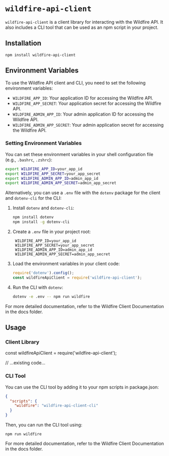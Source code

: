 # `wildfire-api-client`

`wildfire-api-client` is a client library for interacting with the Wildfire API. It also includes a CLI tool that can be used as an npm script in your project.

## Installation

```console
npm install wildfire-api-client
```

## Environment Variables

To use the Wildfire API client and CLI, you need to set the following environment variables:

- `WILDFIRE_APP_ID`: Your application ID for accessing the Wildfire API.
- `WILDFIRE_APP_SECRET`: Your application secret for accessing the Wildfire API.
- `WILDFIRE_ADMIN_APP_ID`: Your admin application ID for accessing the Wildfire API.
- `WILDFIRE_ADMIN_APP_SECRET`: Your admin application secret for accessing the Wildfire API.

### Setting Environment Variables

You can set these environment variables in your shell configuration file (e.g., `.bashrc`, `.zshrc`):

```bash
export WILDFIRE_APP_ID=your_app_id
export WILDFIRE_APP_SECRET=your_app_secret
export WILDFIRE_ADMIN_APP_ID=admin_app_id
export WILDFIRE_ADMIN_APP_SECRET=admin_app_secret
```

Alternatively, you can use a `.env` file with the `dotenv` package for the client and `dotenv-cli` for the CLI:

1. Install `dotenv` and `dotenv-cli`:

   ```bash
   npm install dotenv
   npm install -g dotenv-cli
   ```

2. Create a `.env` file in your project root:

   ```
    WILDFIRE_APP_ID=your_app_id
    WILDFIRE_APP_SECRET=your_app_secret
    WILDFIRE_ADMIN_APP_ID=admin_app_id
    WILDFIRE_ADMIN_APP_SECRET=admin_app_secret
   ```

3. Load the environment variables in your client code:

   ```javascript
   require('dotenv').config();
   const wildfireApiClient = require('wildfire-api-client');
   ```

4. Run the CLI with `dotenv`:

   ```bash
   dotenv -e .env -- npm run wildfire
   ```

For more detailed documentation, refer to the Wildfire Client Documentation in the docs folder.

## Usage

### Client Library

const wildfireApiClient = require('wildfire-api-client');

// ...existing code...

### CLI Tool

You can use the CLI tool by adding it to your npm scripts in package.json:

```json
{
  "scripts": {
    "wildfire": "wildfire-api-client-cli"
  }
}
```

Then, you can run the CLI tool using:

```console
npm run wildfire
```

For more detailed documentation, refer to the Wildfire Client Documentation in the docs folder.
